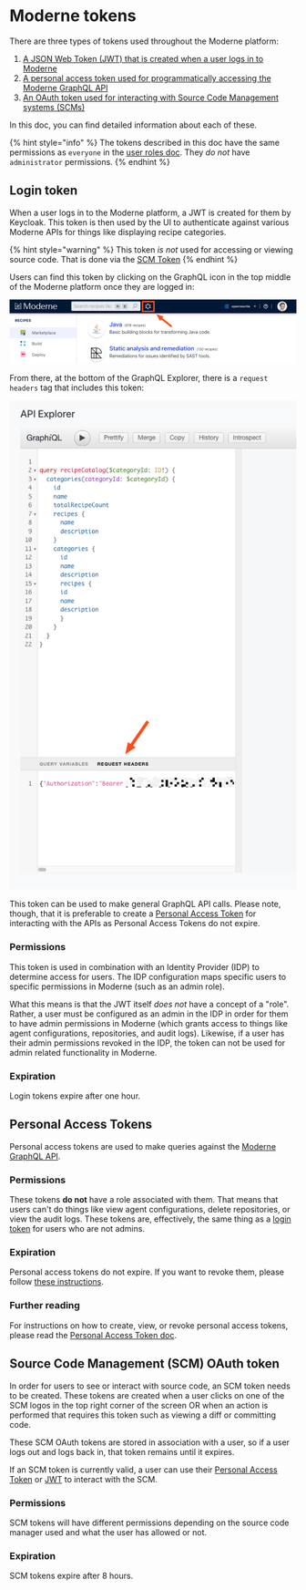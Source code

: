 # Moderne tokens

There are three types of tokens used throughout the Moderne platform:

1. [A JSON Web Token (JWT) that is created when a user logs in to Moderne](moderne-tokens.md#login-token)
2. [A personal access token used for programmatically accessing the Moderne GraphQL API](moderne-tokens.md#personal-access-tokens)
3. [An OAuth token used for interacting with Source Code Management systems (SCMs)](moderne-tokens.md#source-code-management-scm-oauth-token)

In this doc, you can find detailed information about each of these.

{% hint style="info" %}
The tokens described in this doc have the same permissions as `everyone` in the [user roles doc](../../administrator-documentation/references/user-roles.md). They _do not_ have `administrator` permissions.
{% endhint %}

## Login token

When a user logs in to the Moderne platform, a JWT is created for them by Keycloak. This token is then used by the UI to authenticate against various Moderne APIs for things like displaying recipe categories.

{% hint style="warning" %}
This token _is not_ used for accessing or viewing source code. That is done via the [SCM Token](moderne-tokens.md#source-code-manager-scm-token)
{% endhint %}

Users can find this token by clicking on the GraphQL icon in the top middle of the Moderne platform once they are logged in:

![](../../.gitbook/assets/graphql-link.png)

From there, at the bottom of the GraphQL Explorer, there is a `request headers` tag that includes this token:

![](../../.gitbook/assets/request-headers-token.png)

This token can be used to make general GraphQL API calls. Please note, though, that it is preferable to create a [Personal Access Token](moderne-tokens.md#personal-access-tokens) for interacting with the APIs as Personal Access Tokens do not expire.

### Permissions

This token is used in combination with an Identity Provider (IDP) to determine access for users. The IDP configuration maps specific users to specific permissions in Moderne (such as an admin role).

What this means is that the JWT itself _does not_ have a concept of a "role". Rather, a user must be configured as an admin in the IDP in order for them to have admin permissions in Moderne (which grants access to things like agent configurations, repositories, and audit logs). Likewise, if a user has their admin permissions revoked in the IDP, the token can not be used for admin related functionality in Moderne.

### Expiration

Login tokens expire after one hour.

## Personal Access Tokens

Personal access tokens are used to make queries against the [Moderne GraphQL API](https://api.app.moderne.io/).

### Permissions

These tokens **do not** have a role associated with them. That means that users can't do things like view agent configurations, delete repositories, or view the audit logs. These tokens are, effectively, the same thing as a [login token](moderne-tokens.md#login-token) for users who are not admins.

### Expiration

Personal access tokens do not expire. If you want to revoke them, please follow [these instructions](../how-to-guides/create-api-access-tokens.md#how-to-revoke-an-access-token).

### Further reading

For instructions on how to create, view, or revoke personal access tokens, please read the [Personal Access Token doc](../how-to-guides/create-api-access-tokens.md).

## Source Code Management (SCM) OAuth token

In order for users to see or interact with source code, an SCM token needs to be created. These tokens are created when a user clicks on one of the SCM logos in the top right corner of the screen OR when an action is performed that requires this token such as viewing a diff or committing code.

These SCM OAuth tokens are stored in association with a user, so if a user logs out and logs back in, that token remains until it expires.

If an SCM token is currently valid, a user can use their [Personal Access Token](moderne-tokens.md#personal-access-tokens) or [JWT](moderne-tokens.md#login-token) to interact with the SCM.

### Permissions

SCM tokens will have different permissions depending on the source code manager used and what the user has allowed or not.

### Expiration

SCM tokens expire after 8 hours.
